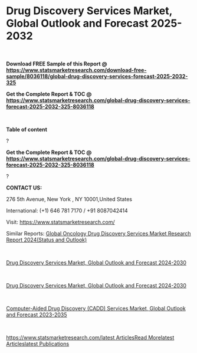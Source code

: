 <h1>Drug Discovery Services Market, Global Outlook and Forecast 2025-2032</h1><br/><p><strong>Download FREE Sample of this Report @ <a href="https://www.statsmarketresearch.com/download-free-sample/8036118/global-drug-discovery-services-forecast-2025-2032-325">https://www.statsmarketresearch.com/download-free-sample/8036118/global-drug-discovery-services-forecast-2025-2032-325</a></strong></p>
 
 
 
 <div><b>Get the Complete Report & TOC @ <a href="https://www.statsmarketresearch.com/global-drug-discovery-services-forecast-2025-2032-325-8036118">https://www.statsmarketresearch.com/global-drug-discovery-services-forecast-2025-2032-325-8036118</a></b></div>
 
 
 
 <p><br />
 
 <b>Table of content</b></p>
 
 
 
 <p>? </p>
 
 
 
 <div><b>Get the Complete Report & TOC @ <a href="https://www.statsmarketresearch.com/global-drug-discovery-services-forecast-2025-2032-325-8036118">https://www.statsmarketresearch.com/global-drug-discovery-services-forecast-2025-2032-325-8036118</a></b></div>
 
 
 
 <p>? </p>
 
 
 
 <p><b>CONTACT US:</b><br />
 
 276 5th Avenue, New York , NY 10001,United States<br />
 
 International: (+1) 646 781 7170 / +91 8087042414<br />
 
 Visit: <a href="https://www.statsmarketresearch.com/">https://www.statsmarketresearch.com/</a><br />
 
 Similar Reports: <a href="https://www.statsmarketresearch.com/global-drug-discovery-services-forecast-2025-2032-325-8036118">Global Oncology Drug Discovery Services Market Research Report 2024(Status and Outlook)</a><br />
 
 <br />
 
 <a href="https://www.statsmarketresearch.com/global-drug-discovery-services-forecast-2025-2032-325-8036118">Drug Discovery Services Market, Global Outlook and Forecast 2024-2030</a><br />
 
 <br />
 
 <a href="https://www.statsmarketresearch.com/global-drug-discovery-services-forecast-2025-2032-325-8036118">Drug Discovery Services Market, Global Outlook and Forecast 2024-2030</a><br />
 
 <br />
 
 <a href="https://www.statsmarketresearch.com/global-drug-discovery-services-forecast-2025-2032-325-8036118">Computer-Aided Drug Discovery (CADD) Services Market, Global Outlook and Forecast 2023-2035</a><br />
 
 <br />
 
 <a href="https://gyeongbokgung.com">https://www.statsmarketresearch.com/</a><a href="https://hallyeomaritime.com">latest Articles</a><a href="https://jingwansa.com">Read More</a><a href="https://nguoiviet.jp/">latest Articles</a><a href="https://www.intelmarketresearch.com/">latest Publications</a></p>